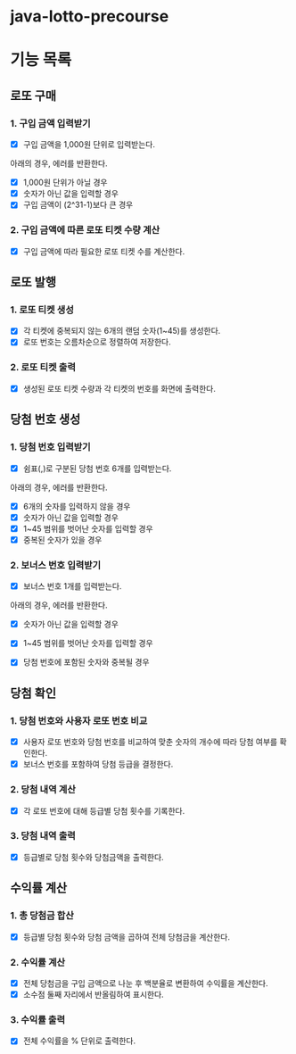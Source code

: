 # java-lotto-precourse

# 기능 목록
## 로또 구매
### 1. 구입 금액 입력받기
- [x] 구입 금액을 1,000원 단위로 입력받는다.

아래의 경우, 에러를 반환한다.
- [x] 1,000원 단위가 아닐 경우
- [x] 숫자가 아닌 값을 입력할 경우
- [x] 구입 금액이 (2^31-1)보다 큰 경우

### 2. 구입 금액에 따른 로또 티켓 수량 계산
- [x] 구입 금액에 따라 필요한 로또 티켓 수를 계산한다.

## 로또 발행
### 1. 로또 티켓 생성
- [x] 각 티켓에 중복되지 않는 6개의 랜덤 숫자(1~45)를 생성한다.
- [x] 로또 번호는 오름차순으로 정렬하여 저장한다.

### 2. 로또 티켓 출력
- [x] 생성된 로또 티켓 수량과 각 티켓의 번호를 화면에 출력한다.

## 당첨 번호 생성
### 1. 당첨 번호 입력받기
- [x] 쉼표(,)로 구분된 당첨 번호 6개를 입력받는다.

아래의 경우, 에러를 반환한다. 
- [x] 6개의 숫자를 입력하지 않을 경우
- [x] 숫자가 아닌 값을 입력할 경우
- [x] 1~45 범위를 벗어난 숫자를 입력할 경우 
- [x] 중복된 숫자가 있을 경우

### 2. 보너스 번호 입력받기
- [x] 보너스 번호 1개를 입력받는다.

아래의 경우, 에러를 반환한다.
- [x] 숫자가 아닌 값을 입력할 경우
- [x] 1~45 범위를 벗어난 숫자를 입력할 경우
- [x] 당첨 번호에 포함된 숫자와 중복될 경우


## 당첨 확인
### 1. 당첨 번호와 사용자 로또 번호 비교
- [x] 사용자 로또 번호와 당첨 번호를 비교하여 맞춘 숫자의 개수에 따라 당첨 여부를 확인한다.
- [x] 보너스 번호를 포함하여 당첨 등급을 결정한다.

### 2. 당첨 내역 계산
- [x] 각 로또 번호에 대해 등급별 당첨 횟수를 기록한다.

### 3. 당첨 내역 출력
- [x] 등급별로 당첨 횟수와 당첨금액을 출력한다.

## 수익률 계산
### 1. 총 당첨금 합산
- [x] 등급별 당첨 횟수와 당첨 금액을 곱하여 전체 당첨금을 계산한다.
   
### 2. 수익률 계산
- [x] 전체 당첨금을 구입 금액으로 나눈 후 백분율로 변환하여 수익률을 계산한다. 
- [x] 소수점 둘째 자리에서 반올림하여 표시한다.
  
### 3. 수익률 출력
- [x] 전체 수익률을 % 단위로 출력한다.